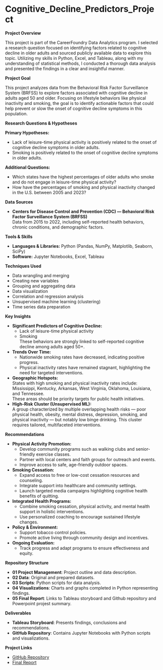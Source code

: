 # Cognitive_Decline_Predictors_Project
**Project Overview**

This project is part of the CareerFoundry Data Analytics program. I selected a research question focused on identifying factors related to cognitive decline in older adults and sourced publicly available data to explore this topic. Utilizing my skills in Python, Excel, and Tableau, along with my understanding of statistical methods, I conducted a thorough data analysis and presented the findings in a clear and insightful manner.

**Project Goal**

This project analyzes data from the Behavioral Risk Factor Surveillance System (BRFSS) to explore factors associated with cognitive decline in adults aged 50 and older. Focusing on lifestyle behaviors like physical inactivity and smoking, the goal is to identify actionable factors that could help prevent or slow the onset of cognitive decline symptoms in this population.

**Research Questions & Hypotheses**

**Primary Hypotheses:**

- Lack of leisure-time physical activity is positively related to the onset of cognitive decline symptoms in older adults.
- Smoking is positively related to the onset of cognitive decline symptoms in older adults.

**Additional Questions:**

- Which states have the highest percentages of older adults who smoke and do not engage in leisure-time physical activity?
- How have the percentages of smoking and physical inactivity changed in the U.S. between 2005 and 2023?

**Data Sources**

- **Centers for Disease Control and Prevention (CDC) — Behavioral Risk Factor Surveillance System (BRFSS)**  
    Data from 2015 to 2022, including self-reported health behaviors, chronic conditions, and demographic factors.

**Tools & Skills**

- **Languages & Libraries:** Python (Pandas, NumPy, Matplotlib, Seaborn, SciPy)
- **Software:** Jupyter Notebooks, Excel, Tableau

**Techniques Used**

- Data wrangling and merging
- Creating new variables
- Grouping and aggregating data
- Data visualization
- Correlation and regression analysis
- Unsupervised machine learning (clustering)
- Time series data preparation

**Key Insights**

- **Significant Predictors of Cognitive Decline:**
  - Lack of leisure-time physical activity
  - Smoking  
        These behaviors are strongly linked to self-reported cognitive decline among adults aged 50+.
- **Trends Over Time:**
  - Nationwide smoking rates have decreased, indicating positive progress.
  - Physical inactivity rates have remained stagnant, highlighting the need for targeted interventions.
- **Geographic Hotspots:**  
    States with high smoking and physical inactivity rates include:  
    Mississippi, Kentucky, Arkansas, West Virginia, Oklahoma, Louisiana, and Tennessee.  
    These areas should be priority targets for public health initiatives.
- **High-Risk Cluster (Unsupervised ML):**  
    A group characterized by multiple overlapping health risks — poor physical health, obesity, mental distress, depression, smoking, and physical inactivity — but notably low binge drinking. This cluster requires tailored, multifaceted interventions.

**Recommendations**

- **Physical Activity Promotion:**
  - Develop community programs such as walking clubs and senior-friendly exercise classes.
  - Partner with local centers and faith groups for outreach and events.
  - Improve access to safe, age-friendly outdoor spaces.
- **Smoking Cessation:**
  - Expand access to free or low-cost cessation resources and counseling.
  - Integrate support into healthcare and community settings.
  - Launch targeted media campaigns highlighting cognitive health benefits of quitting.
- **Integrated Health Programs:**
  - Combine smoking cessation, physical activity, and mental health support in holistic interventions.
  - Use personalized coaching to encourage sustained lifestyle changes.
- **Policy & Environment:**
  - Support tobacco control policies.
  - Promote active living through community design and incentives.
- **Ongoing Evaluation:**
  - Track progress and adapt programs to ensure effectiveness and equity.

**Repository Structure**

- **01 Project Management**: Project outline and data description.
- **02 Data**: Original and prepared datasets.
- **03 Scripts**: Python scripts for data analysis.
- **04 Visualizations**: Charts and graphs completed in Python representing findings.
- **05 Final Report**: Links to Tableau storyboard and Github repository and Powerpoint projest summary.​

**Deliverables**

- **Tableau Storyboard**: Presents findings, conclusions and recommendations.
- **GitHub Repository**: Contains Jupyter Notebooks with Python scripts and visualizations.​

**Project Links**

- [GitHub Repository](https://github.com/ElenaSvirko/Cognitive_Decline_Predictors_Project)
- [Final Report](https://public.tableau.com/app/profile/elena.svirko/viz/cognitivedeclinestoryboard06_05_2025/cognitivedeclineproject?publish=yes)
